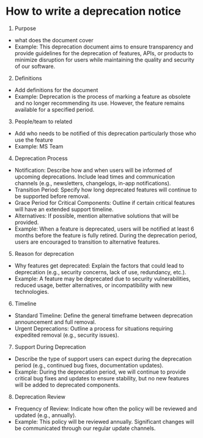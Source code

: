 # How to write a deprecation notice

1.  Purpose
- what does the document cover
- Example: This deprecation document aims to ensure transparency and provide guidelines for the deprecation of features, APIs, or products to minimize disruption for users while maintaining the quality and security of our software.
2. Definitions
- Add definitions for the document
- Example: Deprecation is the process of marking a feature as obsolete and no longer recommending its use. However, the feature remains available for a specified period.
3. People/team to related
- Add who needs to be notified of this deprecation particularly those who use the feature
- Example: MS Team
4. Deprecation Process
- Notification: Describe how and when users will be informed of upcoming deprecations. Include lead times and communication channels (e.g., newsletters, changelogs, in-app notifications).
- Transition Period: Specify how long deprecated features will continue to be supported before removal.
- Grace Period for Critical Components: Outline if certain critical features will have an extended support timeline.
- Alternatives: If possible, mention alternative solutions that will be provided.
- Example: When a feature is deprecated, users will be notified at least 6 months before the feature is fully retired. During the deprecation period, users are encouraged to transition to alternative features.
5. Reason for deprecation
- Why features get deprecated: Explain the factors that could lead to deprecation (e.g., security concerns, lack of use, redundancy, etc.).
- Example: A feature may be deprecated due to security vulnerabilities, reduced usage, better alternatives, or incompatibility with new technologies.
6. Timeline
- Standard Timeline: Define the general timeframe between deprecation announcement and full removal.
- Urgent Deprecations: Outline a process for situations requiring expedited removal (e.g., security issues).
7. Support During Deprecation
- Describe the type of support users can expect during the deprecation period (e.g., continued bug fixes, documentation updates).
- Example: During the deprecation period, we will continue to provide critical bug fixes and updates to ensure stability, but no new features will be added to deprecated components.
8. Deprecation Review
- Frequency of Review: Indicate how often the policy will be reviewed and updated (e.g., annually).
- Example: This policy will be reviewed annually. Significant changes will be communicated through our regular update channels.
